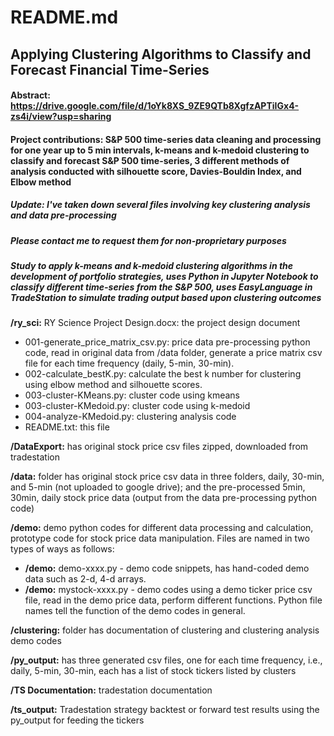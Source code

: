 # **README.md**
## **Applying Clustering Algorithms to Classify and Forecast Financial Time-Series** 
#### Abstract: https://drive.google.com/file/d/1oYk8XS_9ZE9QTb8XgfzAPTiIGx4-zs4i/view?usp=sharing
#### Project contributions: S&P 500 time-series data cleaning and processing for one year up to 5 min intervals, k-means and k-medoid clustering to classify and forecast S&amp;P 500 time-series, 3 different methods of analysis conducted with silhouette score, Davies-Bouldin Index, and Elbow method

##### Update: I've taken down several files involving key clustering analysis and data pre-processing
##### Please contact me to request them for non-proprietary purposes

##### Study to apply k-means and k-medoid clustering algorithms in the development of portfolio strategies, uses Python in Jupyter Notebook to classify different time-series from the S&P 500, uses EasyLanguage in TradeStation to simulate trading output based upon clustering outcomes

**/ry_sci:**
RY Science Project Design.docx: the project design document

 - 001-generate_price_matrix_csv.py: price data pre-processing python code, read in original data from /data folder, generate a price matrix csv file for each time frequency (daily, 5-min, 30-min).
 - 002-calculate_bestK.py: calculate the best k number for clustering using elbow method and silhouette scores.
 - 003-cluster-KMeans.py: cluster code using kmeans
 - 003-cluster-KMedoid.py: cluster code using k-medoid
 - 004-analyze-KMedoid.py: clustering analysis code
 - README.txt: this file

**/DataExport:** has original stock price csv files zipped, downloaded from tradestation

**/data:** folder has original stock price csv data in three folders, daily, 30-min, and 5-min (not uploaded to google drive); and the pre-processed 5min, 30min, daily stock price data (output from the data pre-processing python code)

**/demo:** demo python codes for different data processing and calculation, prototype code for stock price data manipulation. Files are named in two types of ways as follows:

 - **/demo:** demo-xxxx.py - demo code snippets, has hand-coded demo data such as 2-d, 4-d arrays.
 - **/demo:** mystock-xxxx.py - demo codes using a demo ticker price csv file, read in the demo price data, perform different functions. Python file names tell the function of the demo codes in general.

**/clustering:** folder has documentation of clustering and clustering analysis demo codes

**/py_output:** has three generated csv files, one for each time frequency, i.e., daily, 5-min, 30-min, each has a list of stock tickers listed by clusters

**/TS Documentation:** tradestation documentation

**/ts_output:** Tradestation strategy backtest or forward test results using the py_output for feeding the tickers

	



